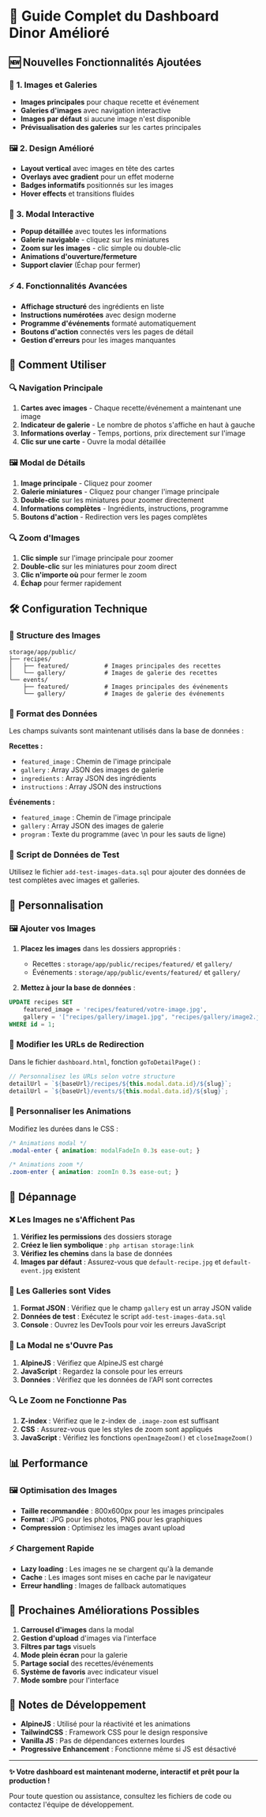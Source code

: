 # 🎨 Guide Complet du Dashboard Dinor Amélioré

## 🆕 **Nouvelles Fonctionnalités Ajoutées**

### 📸 **1. Images et Galeries**
- **Images principales** pour chaque recette et événement
- **Galeries d'images** avec navigation interactive
- **Images par défaut** si aucune image n'est disponible
- **Prévisualisation des galeries** sur les cartes principales

### 🖼️ **2. Design Amélioré**
- **Layout vertical** avec images en tête des cartes
- **Overlays avec gradient** pour un effet moderne
- **Badges informatifs** positionnés sur les images
- **Hover effects** et transitions fluides

### 📱 **3. Modal Interactive**
- **Popup détaillée** avec toutes les informations
- **Galerie navigable** - cliquez sur les miniatures
- **Zoom sur les images** - clic simple ou double-clic
- **Animations d'ouverture/fermeture**
- **Support clavier** (Échap pour fermer)

### ⚡ **4. Fonctionnalités Avancées**
- **Affichage structuré** des ingrédients en liste
- **Instructions numérotées** avec design moderne
- **Programme d'événements** formaté automatiquement
- **Boutons d'action** connectés vers les pages de détail
- **Gestion d'erreurs** pour les images manquantes

## 🎯 **Comment Utiliser**

### 🔍 **Navigation Principale**
1. **Cartes avec images** - Chaque recette/événement a maintenant une image
2. **Indicateur de galerie** - Le nombre de photos s'affiche en haut à gauche
3. **Informations overlay** - Temps, portions, prix directement sur l'image
4. **Clic sur une carte** - Ouvre la modal détaillée

### 🖼️ **Modal de Détails**
1. **Image principale** - Cliquez pour zoomer
2. **Galerie miniatures** - Cliquez pour changer l'image principale
3. **Double-clic** sur les miniatures pour zoomer directement
4. **Informations complètes** - Ingrédients, instructions, programme
5. **Boutons d'action** - Redirection vers les pages complètes

### 🔍 **Zoom d'Images**
1. **Clic simple** sur l'image principale pour zoomer
2. **Double-clic** sur les miniatures pour zoom direct
3. **Clic n'importe où** pour fermer le zoom
4. **Échap** pour fermer rapidement

## 🛠️ **Configuration Technique**

### 📁 **Structure des Images**
```
storage/app/public/
├── recipes/
│   ├── featured/          # Images principales des recettes
│   └── gallery/           # Images de galerie des recettes
└── events/
    ├── featured/          # Images principales des événements
    └── gallery/           # Images de galerie des événements
```

### 💾 **Format des Données**
Les champs suivants sont maintenant utilisés dans la base de données :

**Recettes :**
- `featured_image` : Chemin de l'image principale
- `gallery` : Array JSON des images de galerie
- `ingredients` : Array JSON des ingrédients
- `instructions` : Array JSON des instructions

**Événements :**
- `featured_image` : Chemin de l'image principale
- `gallery` : Array JSON des images de galerie
- `program` : Texte du programme (avec \n pour les sauts de ligne)

### 🔧 **Script de Données de Test**
Utilisez le fichier `add-test-images-data.sql` pour ajouter des données de test complètes avec images et galleries.

## 🎨 **Personnalisation**

### 🖼️ **Ajouter vos Images**
1. **Placez les images** dans les dossiers appropriés :
   - Recettes : `storage/app/public/recipes/featured/` et `gallery/`
   - Événements : `storage/app/public/events/featured/` et `gallery/`

2. **Mettez à jour la base de données** :
```sql
UPDATE recipes SET 
    featured_image = 'recipes/featured/votre-image.jpg',
    gallery = '["recipes/gallery/image1.jpg", "recipes/gallery/image2.jpg"]'
WHERE id = 1;
```

### 🎯 **Modifier les URLs de Redirection**
Dans le fichier `dashboard.html`, fonction `goToDetailPage()` :
```javascript
// Personnalisez les URLs selon votre structure
detailUrl = `${baseUrl}/recipes/${this.modal.data.id}/${slug}`;
detailUrl = `${baseUrl}/events/${this.modal.data.id}/${slug}`;
```

### 🎨 **Personnaliser les Animations**
Modifiez les durées dans le CSS :
```css
/* Animations modal */
.modal-enter { animation: modalFadeIn 0.3s ease-out; }

/* Animations zoom */
.zoom-enter { animation: zoomIn 0.3s ease-out; }
```

## 🐛 **Dépannage**

### ❌ **Les Images ne s'Affichent Pas**
1. **Vérifiez les permissions** des dossiers storage
2. **Créez le lien symbolique** : `php artisan storage:link`
3. **Vérifiez les chemins** dans la base de données
4. **Images par défaut** : Assurez-vous que `default-recipe.jpg` et `default-event.jpg` existent

### 🔄 **Les Galleries sont Vides**
1. **Format JSON** : Vérifiez que le champ `gallery` est un array JSON valide
2. **Données de test** : Exécutez le script `add-test-images-data.sql`
3. **Console** : Ouvrez les DevTools pour voir les erreurs JavaScript

### 📱 **La Modal ne s'Ouvre Pas**
1. **AlpineJS** : Vérifiez que AlpineJS est chargé
2. **JavaScript** : Regardez la console pour les erreurs
3. **Données** : Vérifiez que les données de l'API sont correctes

### 🔍 **Le Zoom ne Fonctionne Pas**
1. **Z-index** : Vérifiez que le z-index de `.image-zoom` est suffisant
2. **CSS** : Assurez-vous que les styles de zoom sont appliqués
3. **JavaScript** : Vérifiez les fonctions `openImageZoom()` et `closeImageZoom()`

## 📊 **Performance**

### 🖼️ **Optimisation des Images**
- **Taille recommandée** : 800x600px pour les images principales
- **Format** : JPG pour les photos, PNG pour les graphiques
- **Compression** : Optimisez les images avant upload

### ⚡ **Chargement Rapide**
- **Lazy loading** : Les images ne se chargent qu'à la demande
- **Cache** : Les images sont mises en cache par le navigateur
- **Erreur handling** : Images de fallback automatiques

## 🚀 **Prochaines Améliorations Possibles**

1. **Carrousel d'images** dans la modal
2. **Gestion d'upload** d'images via l'interface
3. **Filtres par tags** visuels
4. **Mode plein écran** pour la galerie
5. **Partage social** des recettes/événements
6. **Système de favoris** avec indicateur visuel
7. **Mode sombre** pour l'interface

## 📝 **Notes de Développement**

- **AlpineJS** : Utilisé pour la réactivité et les animations
- **TailwindCSS** : Framework CSS pour le design responsive
- **Vanilla JS** : Pas de dépendances externes lourdes
- **Progressive Enhancement** : Fonctionne même si JS est désactivé

---

**✨ Votre dashboard est maintenant moderne, interactif et prêt pour la production !**

Pour toute question ou assistance, consultez les fichiers de code ou contactez l'équipe de développement. 